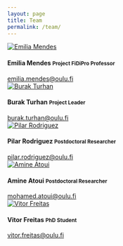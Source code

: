 ```yaml
---
layout: page
title: Team
permalink: /team/
---
```


<div class="team">

  <div class="row">
    <div class="col-sm-6">
      <div class="media">
        <div class="media-left">
          <a href="mailto:emilia.mendes@oulu.fi">
            <img src="{{ "/img/emilia.jpg" | prepend: site.baseurl }}" alt="Emilia Mendes" class="media-object img-circle">
          </a>
        </div>
        <div class="media-body">
          <h4 class="media-heading">Emilia Mendes <small>Project FiDiPro Professor</small></h4>
          <a href="mailto:emilia.mendes@oulu.fi">emilia.mendes@oulu.fi</a>
        </div>
      </div>
    </div>
    <div class="col-sm-6">
      <div class="media">
        <div class="media-left">
          <a href="mailto:burak.turhan@oulu.fi">
            <img src="{{ "/img/burak.jpg" | prepend: site.baseurl }}" alt="Burak Turhan" class="media-object img-circle">
          </a>
        </div>
        <div class="media-body">
          <h4 class="media-heading">Burak Turhan <small>Project Leader</small></h4>
          <a href="mailto:burak.turhan@oulu.fi">burak.turhan@oulu.fi</a>
        </div>
      </div>
    </div>
  </div>

  <div class="row">
    <div class="col-sm-6">
      <div class="media">
        <div class="media-left">
          <a href="mailto:pilar.rodriguez@oulu.fi">
            <img src="{{ "/img/pilar.jpg" | prepend: site.baseurl }}" alt="Pilar Rodriguez" class="media-object img-circle">
          </a>
        </div>
        <div class="media-body">
          <h4 class="media-heading">Pilar Rodriguez <small>Postdoctoral Researcher</small></h4>
          <a href="mailto:pilar.rodriguez@oulu.fi">pilar.rodriguez@oulu.fi</a>
        </div>
      </div>
    </div>
    <div class="col-sm-6">
      <div class="media">
        <div class="media-left">
          <a href="mailto:mohamed.atoui@oulu.fi">
            <img src="{{ "/img/amine.jpg" | prepend: site.baseurl }}" alt="Amine Atoui" class="media-object img-circle">
          </a>
        </div>
        <div class="media-body">
          <h4 class="media-heading">Amine Atoui <small>Postdoctoral Researcher</small></h4>
          <a href="mailto:mohamed.atoui@oulu.fi">mohamed.atoui@oulu.fi</a>
        </div>
      </div>    
    </div>
  </div>

  <div class="row">
    <div class="col-sm-12">
      <div class="media">
        <div class="media-left">
          <a href="mailto:vitor.freitas@oulu.fi">
            <img src="{{ "/img/vitor.jpg" | prepend: site.baseurl }}" alt="Vitor Freitas" class="media-object img-circle">
          </a>
        </div>
        <div class="media-body">
          <h4 class="media-heading">Vitor Freitas <small>PhD Student</small></h4>
          <a href="mailto:vitor.freitas@oulu.fi">vitor.freitas@oulu.fi</a>
        </div>
      </div>
    </div>
  </div>

</div>